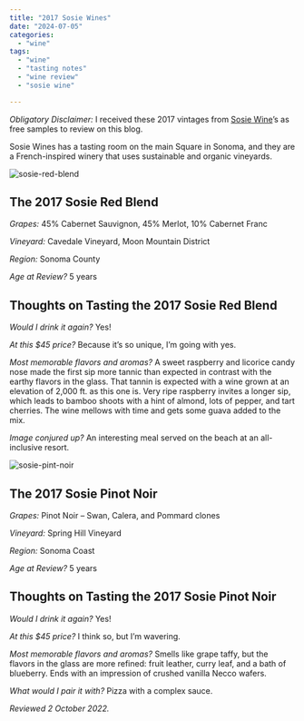 ```yaml
---
title: "2017 Sosie Wines"
date: "2024-07-05"
categories:
  - "wine"
tags:
  - "wine"
  - "tasting notes"
  - "wine review"
  - "sosie wine"

---
```

*Obligatory Disclaimer:* I received these 2017 vintages from [Sosie Wine](https://www.sosiewines.com/)’s as free samples to review on this blog.

Sosie Wines has a tasting room on the main Square in Sonoma, and they are a French-inspired winery that uses sustainable and organic vineyards.

![sosie-red-blend](http://s3.amazonaws.com/thegourmez-wpmedia/2024/07/sosie-wines-2.jpg)

## The 2017 Sosie Red Blend

*Grapes:* 45% Cabernet Sauvignon, 45% Merlot, 10% Cabernet Franc

*Vineyard:* Cavedale Vineyard, Moon Mountain District

*Region:* Sonoma County

*Age at Review?* 5 years

## Thoughts on Tasting the 2017 Sosie Red Blend

*Would I drink it again?* Yes!

*At this $45 price?* Because it’s so unique, I’m going with yes.

*Most memorable flavors and aromas?* A sweet raspberry and licorice candy nose made the first sip more tannic than expected in contrast with the earthy flavors in the glass. That tannin is expected with a wine grown at an elevation of 2,000 ft. as this one is. Very ripe raspberry invites a longer sip, which leads to bamboo shoots with a hint of almond, lots of pepper, and tart cherries. The wine mellows with time and gets some guava added to the mix.

*Image conjured up?* An interesting meal served on the beach at an all-inclusive resort.

![sosie-pint-noir](http://s3.amazonaws.com/thegourmez-wpmedia/2024/07/sosie-wines-3.jpg)

## The 2017 Sosie Pinot Noir

*Grapes:* Pinot Noir – Swan, Calera, and Pommard clones

*Vineyard:* Spring Hill Vineyard

*Region:* Sonoma Coast

*Age at Review?* 5 years

## Thoughts on Tasting the 2017 Sosie Pinot Noir

*Would I drink it again?* Yes!

*At this \$45 price?* I think so, but I’m wavering.

*Most memorable flavors and aromas?* Smells like grape taffy, but the flavors in the glass are more refined: fruit leather, curry leaf, and a bath of blueberry. Ends with an impression of crushed vanilla Necco wafers.

*What would I pair it with?* Pizza with a complex sauce.

*Reviewed 2 October 2022.*
